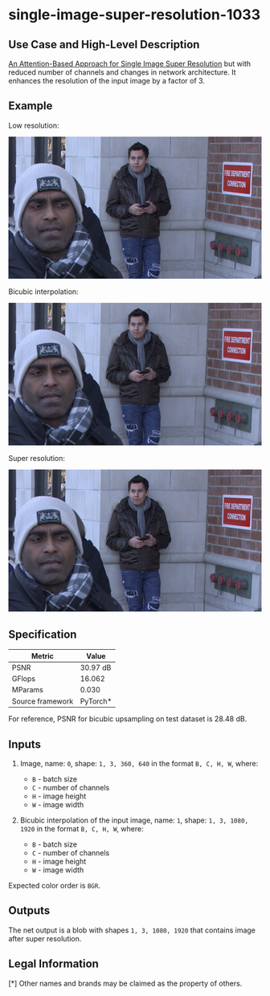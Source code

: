 # single-image-super-resolution-1033

## Use Case and High-Level Description

[An Attention-Based Approach for Single Image Super Resolution](https://arxiv.org/abs/1807.06779) but with reduced number of
channels and changes in network architecture. It enhances the resolution of the input image by a factor of 3.

## Example

Low resolution:

![](./assets/street_640x360.png)

Bicubic interpolation:

![](./assets/x3c_street_640x360.png)

Super resolution:

![](./assets/x3_street_640x360.png)

## Specification

| Metric                          | Value                                     |
|---------------------------------|-------------------------------------------|
| PSNR                            | 30.97 dB                                  |
| GFlops                          | 16.062                                    |
| MParams                         | 0.030                                     |
| Source framework                | PyTorch\*                                 |

For reference, PSNR for bicubic upsampling on test dataset is 28.48 dB.

## Inputs

1. Image, name: `0`, shape: `1, 3, 360, 640` in the format `B, C, H, W`, where:

    - `B` - batch size
    - `C` - number of channels
    - `H` - image height
    - `W` - image width

2. Bicubic interpolation of the input image, name: `1`, shape: `1, 3, 1080, 1920` in the format `B, C, H, W`, where:

    - `B` - batch size
    - `C` - number of channels
    - `H` - image height
    - `W` - image width

  Expected color order is `BGR`.

## Outputs

The net output is a blob with shapes `1, 3, 1080, 1920` that contains image after super resolution.

## Legal Information
[*] Other names and brands may be claimed as the property of others.
